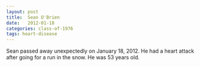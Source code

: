 ```yaml
---
layout: post
title:  Sean O'Brien
date:   2012-01-18
categories: class-of-1976
tags: heart-disease
---
```

Sean passed away unexpectedly on January 18, 2012. He had a heart attack after going for a run in the snow. He was 53 years old.
